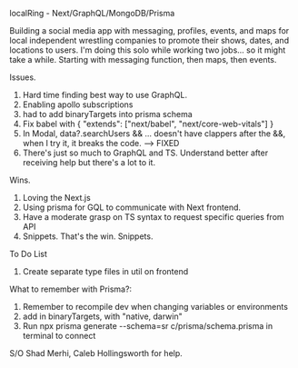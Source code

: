 localRing - Next/GraphQL/MongoDB/Prisma

Building a social media app with messaging, profiles, events, and maps for local independent
wrestling companies to promote their shows, dates, and locations to users. I'm doing this solo
while working two jobs... so it might take a while. Starting with messaging function, then maps,
then events.

Issues.
1. Hard time finding best way to use GraphQL.
2. Enabling apollo subscriptions
3. had to add binaryTargets into prisma schema
4. Fix babel with 
    {
        "extends": ["next/babel", "next/core-web-vitals"]
    }
5. In Modal, data?.searchUsers && ... doesn't have clappers after the &&,
    when I try it, it breaks the code. --> FIXED
6. There's just so much to GraphQL and TS. Understand better after receiving help but there's a lot to it.

Wins.
1. Loving the Next.js
2. Using prisma for GQL to communicate with Next frontend.
3. Have a moderate grasp on TS syntax to request specific queries from API
4. Snippets. That's the win. Snippets.


To Do List
1. Create separate type files in util on frontend



What to remember with Prisma?:
1. Remember to recompile dev when changing variables or environments
2. add in binaryTargets, with "native, darwin"
3. Run npx prisma generate --schema=sr
c/prisma/schema.prisma in terminal to connect

S/O Shad Merhi, Caleb Hollingsworth for help. 
